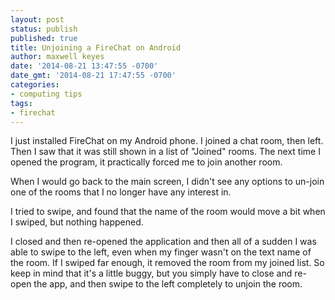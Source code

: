 ```yaml
---
layout: post
status: publish
published: true
title: Unjoining a FireChat on Android
author: maxwell keyes
date: '2014-08-21 13:47:55 -0700'
date_gmt: '2014-08-21 17:47:55 -0700'
categories:
- computing tips
tags:
- firechat
---
```


I just installed FireChat on my Android phone. I joined a chat room, then left. Then I saw that it was still shown in
a list of "Joined" rooms. The next time I opened the program, it practically forced me to join another room.

When I would go back to the main screen, I didn't see any options to un-join one of the rooms that I no longer have
any interest in.

I tried to swipe, and found that the name of the room would move a bit when I swiped, but nothing happened.

I closed and then re-opened the application and then all of a sudden I was able to swipe to the left, even when my
finger wasn't on the text name of the room. If I swiped far enough, it removed the room from my joined list. So keep
in mind that it's a little buggy, but you simply have to close and re-open the app, and then swipe to the left
completely to unjoin the room.
